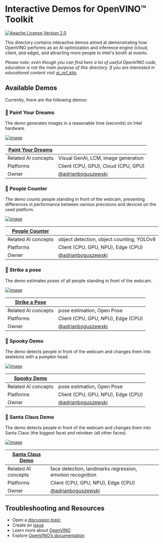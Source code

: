 # Interactive Demos for OpenVINO™ Toolkit

[![Apache License Version 2.0](https://img.shields.io/badge/license-Apache_2.0-green.svg)](https://github.com/openvinotoolkit/openvino_build_deploy/blob/master/LICENSE.txt)

This directory contains interactive demos aimed at demonstrating how OpenVINO performs as an AI optimization and inference engine (cloud, client, and edge), and attracting more people to Intel's booth at events. 

_Please note: even though you can find here a lot of useful OpenVINO code, education is not the main purpose of this directory. If you are interested in educational content visit [ai_ref_kits](../ai_ref_kits/README.md)._

## Available Demos

Currently, there are the following demos:

### 🎨 Paint Your Dreams

The demo generates images in a reasonable time (seconds) on Intel hardware.

[![image](https://github.com/openvinotoolkit/openvino_build_deploy/assets/4547501/a7f53cf2-a40b-4eb2-bb9a-72969ce8ad04)](paint_your_dreams_demo)

| [Paint Your Dreams](paint_your_dreams_demo)   |                                                            |
|-----------------------------------------------|------------------------------------------------------------|
| Related AI concepts                           | Visual GenAI, LCM, image generation                        |
| Platforms                                     | Client (CPU, GPU), Cloud (CPU, GPU)                        |
| Owner                                         | [@adrianboguszewski](https://github.com/adrianboguszewski) |

### 🚶 People Counter

The demo counts people standing in front of the webcam, presenting differences in performance between various precisions and devices on the used platform.

[![image](https://github.com/openvinotoolkit/openvino_build_deploy/assets/4547501/e386c632-34f3-41c7-9713-c5aca8c1842a)](people_counter_demo)

| [People Counter](people_counter_demo) |                                                            |
|---------------------------------------|------------------------------------------------------------|
| Related AI concepts                   | object detection, object counting, YOLOv8                  |
| Platforms                             | Client (CPU, GPU, NPU), Edge (CPU)                         |
| Owner                                 | [@adrianboguszewski](https://github.com/adrianboguszewski) |

### 💃 Strike a pose

The demo estimates poses of all people standing in front of the webcam.

[![image](https://github.com/openvinotoolkit/openvino_build_deploy/assets/4547501/3bff0def-9050-450f-8699-389defec4136)](strike_a_pose_demo)

| [Strike a Pose](strike_a_pose_demo) |                                                            |
|-------------------------------------|------------------------------------------------------------|
| Related AI concepts                 | pose estimation, Open Pose                                 |
| Platforms                           | Client (CPU, GPU, NPU), Edge (CPU)                         |
| Owner                               | [@adrianboguszewski](https://github.com/adrianboguszewski) |

### 🎃 Spooky Demo

The demo detects people in front of the webcam and changes them into skeletons with a pumpkin head.

[![image](https://github.com/openvinotoolkit/openvino_build_deploy/assets/4547501/b289b9f0-1c5b-4cae-ae0b-ea905d05d5e5)](spooky_demo)

| [Spooky Demo](spooky_demo) |                                                            |
|----------------------------|------------------------------------------------------------|
| Related AI concepts        | pose estimation, Open Pose                                 |
| Platforms                  | Client (CPU, GPU, NPU), Edge (CPU)                         |
| Owner                      | [@adrianboguszewski](https://github.com/adrianboguszewski) |

### 🎅 Santa Claus Demo

The demo detects people in front of the webcam and changes them into Santa Claus (the biggest face) and reindeer (all other faces).

[![image](https://github.com/openvinotoolkit/openvino_build_deploy/assets/4547501/0cbf768c-0260-41bc-af64-00dfdaa9110c)](santa_claus_demo)

| [Santa Claus Demo](santa_claus_demo) |                                                            |
|--------------------------------------|------------------------------------------------------------|
| Related AI concepts                  | face detection, landmarks regression, emotion recognition  |
| Platforms                            | Client (CPU, GPU, NPU), Edge (CPU)                         |
| Owner                                | [@adrianboguszewski](https://github.com/adrianboguszewski) |

## Troubleshooting and Resources
- Open a [discussion topic](https://github.com/openvinotoolkit/openvino_build_deploy/discussions)
- Create an [issue](https://github.com/openvinotoolkit/openvino_build_deploy/issues)
- Learn more about [OpenVINO](https://www.intel.com/content/www/us/en/developer/tools/openvino-toolkit/overview.html)
- Explore [OpenVINO’s documentation](https://docs.openvino.ai/2024/home.html)
